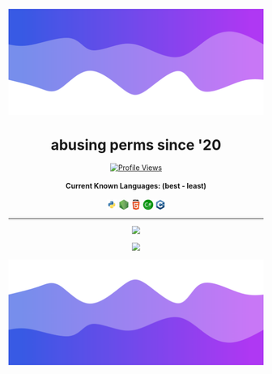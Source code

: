 
![Header](./header.png)


<h1 align="center">abusing perms since '20</h1>
<a href="https://github.com/disbuted">
  <p align="center">
    <img src="https://gpvc.arturio.dev/disbuted&color=blueviolet" alt="Profile Views">
  </p>
</a>

<h4 align="center">Current Known Languages: (best - least)</h4>
<p align="center">
  <code><img height="20" src="https://raw.githubusercontent.com/github/explore/main/topics/python/python.png"></code>
  <code><img height="20" src="https://raw.githubusercontent.com/github/explore/main/topics/nodejs/nodejs.png"></code>
  <code><img height="20" src="https://raw.githubusercontent.com/github/explore/main/topics/html/html.png"></code>
  <code><img height="20" src="https://raw.githubusercontent.com/github/explore/main/topics/csharp/csharp.png"></code>
  <code><img height="20" src="https://raw.githubusercontent.com/github/explore/main/topics/cpp/cpp.png"></code>
</p>

---

<p align="center">
  <img src="https://gpvc.arturio.dev/disbuted&title_color=4F8CC9&text_color=9f9f9f&show_icons=true&bg_color=00000000&hide_border=true&icon_color=4F8CC9&hide_title=true&count_private=true" />
</p>

<p align="center">
  <img src="https://discord.c99.nl/widget/theme-2/971796231502331924.png" />
</p>


![Footer](./footer.png)
